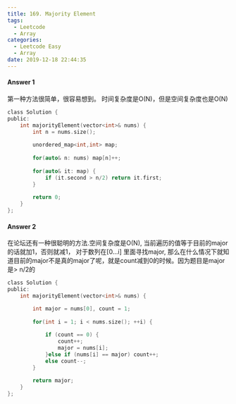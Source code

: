 ```yaml
---
title: 169. Majority Element
tags:
  - Leetcode
  - Array
categories:
  - Leetcode Easy
  - Array
date: 2019-12-18 22:44:35
---
```


#### Answer 1
第一种方法很简单，很容易想到。
时间复杂度是O(N)，但是空间复杂度也是O(N)
```c
class Solution {
public:
    int majorityElement(vector<int>& nums) {
        int n = nums.size();
        
        unordered_map<int,int> map;
        
        for(auto& n: nums) map[n]++;
        
        for(auto& it: map) {
            if (it.second > n/2) return it.first;
        }
        
        return 0;
    }
};
```

#### Answer 2
在论坛还有一种很聪明的方法.空间复杂度是O(N),
当前遍历的值等于目前的major的话就加1，否则就减1，
对于数列在[0...i] 里面寻找major,
那么在什么情况下就知道目前的major不是真的major了呢，就是count减到0的时候。因为题目是major是> n/2的
```c
class Solution {
public:
    int majorityElement(vector<int>& nums) {

        int major = nums[0], count = 1;
        
        for(int i = 1; i < nums.size(); ++i) {
            
            if (count == 0) {
                count++;
                major = nums[i];
            }else if (nums[i] == major) count++;
            else count--;
        }
        
        return major;
    }
};
```


